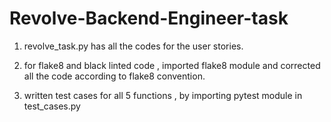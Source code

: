 # Revolve-Backend-Engineer-task

1. revolve_task.py has all the codes for the user stories.

2. for flake8 and black linted code , imported flake8 module and corrected all the code according to flake8 convention.

3. written test cases for all 5 functions , by importing pytest module in test_cases.py
